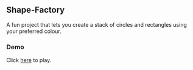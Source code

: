 ## Shape-Factory

A fun project that lets you create a stack of circles and rectangles using your preferred colour.


### Demo

Click [here](https://thelma-dev.github.io/Shape-factory/) to play.
